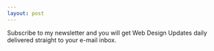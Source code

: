 ```yaml
---
layout: post
---
```


Subscribe to my newsletter and you will get Web Design Updates daily delivered straight to your e-mail inbox. 
